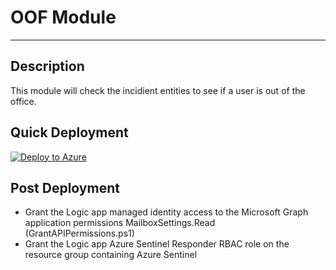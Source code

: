 # OOF Module
---
## Description
This module will check the incidient entities to see if a user is out of the office.

## Quick Deployment

[![Deploy to Azure](https://aka.ms/deploytoazurebutton)](https://portal.azure.com/#create/Microsoft.Template/uri/https%3A%2F%2Fraw.githubusercontent.com%2Fbriandelmsft%2FSentinelAutomationModules%2Fmain%2FModules%2FOOFModule%2Fazuredeploy.json)

## Post Deployment

* Grant the Logic app managed identity access to the Microsoft Graph application permissions MailboxSettings.Read (GrantAPIPermissions.ps1)
* Grant the Logic app Azure Sentinel Responder RBAC role on the resource group containing Azure Sentinel
